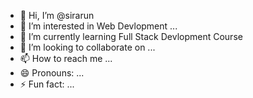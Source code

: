 - 👋 Hi, I’m @sirarun
- 👀 I’m interested in Web Devlopment ...
- 🌱 I’m currently learning Full Stack Devlopment Course
- 💞️ I’m looking to collaborate on ...
- 📫 How to reach me ...
- 😄 Pronouns: ...
- ⚡ Fun fact: ...

<!---
sirarun/sirarun is a ✨ special ✨ repository because its `README.md` (this file) appears on your GitHub profile.
You can click the Preview link to take a look at your changes.
--->
